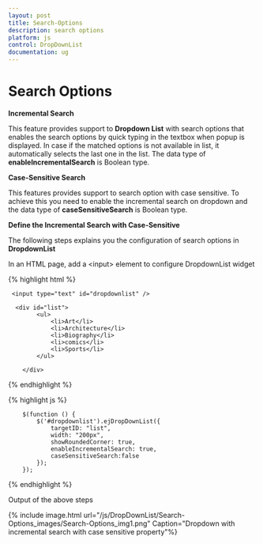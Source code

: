 ```yaml
---
layout: post
title: Search-Options
description: search options 
platform: js
control: DropDownList
documentation: ug
---
```


# Search Options 

**Incremental Search** 

This feature provides support to **Dropdown List** with search options that enables the search options by quick typing in the textbox when popup is displayed. In case if the matched options is not available in list, it automatically selects the last one in the list.  The data type of **enableIncrementalSearch** is Boolean type.

**Case-Sensitive Search** 

This features provides support to search option with case sensitive. To achieve this you need to enable the incremental search on dropdown and the data type of **caseSensitiveSearch** is Boolean type. 

**Define the Incremental Search with Case-Sensitive** 

The following steps explains you the configuration of search options in **DropdownList**

In an HTML page, add a &lt;input&gt; element to configure DropdownList widget

{% highlight html %}

     <input type="text" id="dropdownlist" />

      <div id="list">
            <ul>
                <li>Art</li>
                <li>Architecture</li>
                <li>Biography</li>
                <li>comics</li>
                <li>Sports</li>
            </ul>

        </div>

{% endhighlight %}

{% highlight js %}

        $(function () {
            $('#dropdownlist').ejDropDownList({
                targetID: "list",                
                width: "200px",               
                showRoundedCorner: true,
                enableIncrementalSearch: true,
                caseSensitiveSearch:false
            });
        });

{% endhighlight %}

Output of the above steps

{% include image.html url="/js/DropDownList/Search-Options_images/Search-Options_img1.png" Caption="Dropdown with incremental search with case sensitive property"%}
